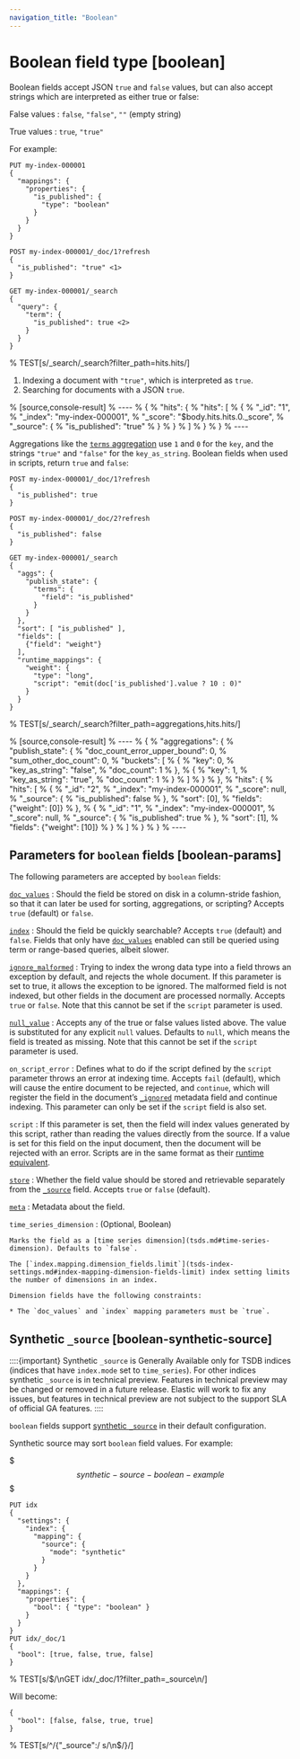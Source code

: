 ```yaml
---
navigation_title: "Boolean"
---
```


# Boolean field type [boolean]


Boolean fields accept JSON `true` and `false` values, but can also accept strings which are interpreted as either true or false:

False values
:   `false`, `"false"`, `""` (empty string)

True values
:   `true`, `"true"`

For example:

```console
PUT my-index-000001
{
  "mappings": {
    "properties": {
      "is_published": {
        "type": "boolean"
      }
    }
  }
}

POST my-index-000001/_doc/1?refresh
{
  "is_published": "true" <1>
}

GET my-index-000001/_search
{
  "query": {
    "term": {
      "is_published": true <2>
    }
  }
}
```

%  TEST[s/_search/_search?filter_path=hits.hits/]

1. Indexing a document with `"true"`, which is interpreted as `true`.
2. Searching for documents with a JSON `true`.


% [source,console-result]
% ----
% {
%   "hits": {
%     "hits": [
%       {
%         "_id": "1",
%         "_index": "my-index-000001",
%         "_score": "$body.hits.hits.0._score",
%         "_source": {
%           "is_published": "true"
%         }
%       }
%     ]
%   }
% }
% ----

Aggregations like the [`terms` aggregation](search-aggregations-bucket-terms-aggregation.md)  use `1` and `0` for the `key`, and the strings `"true"` and `"false"` for the `key_as_string`. Boolean fields when used in scripts, return `true` and `false`:

```console
POST my-index-000001/_doc/1?refresh
{
  "is_published": true
}

POST my-index-000001/_doc/2?refresh
{
  "is_published": false
}

GET my-index-000001/_search
{
  "aggs": {
    "publish_state": {
      "terms": {
        "field": "is_published"
      }
    }
  },
  "sort": [ "is_published" ],
  "fields": [
    {"field": "weight"}
  ],
  "runtime_mappings": {
    "weight": {
      "type": "long",
      "script": "emit(doc['is_published'].value ? 10 : 0)"
    }
  }
}
```

%  TEST[s/_search/_search?filter_path=aggregations,hits.hits/]

% [source,console-result]
% ----
% {
%   "aggregations": {
%     "publish_state": {
%       "doc_count_error_upper_bound": 0,
%       "sum_other_doc_count": 0,
%       "buckets": [
%         {
%           "key": 0,
%           "key_as_string": "false",
%           "doc_count": 1
%         },
%         {
%           "key": 1,
%           "key_as_string": "true",
%           "doc_count": 1
%         }
%       ]
%     }
%   },
%   "hits": {
%     "hits": [
%       {
%         "_id": "2",
%         "_index": "my-index-000001",
%         "_score": null,
%         "_source": {
%           "is_published": false
%         },
%         "sort": [0],
%         "fields": {"weight": [0]}
%       },
%       {
%         "_id": "1",
%         "_index": "my-index-000001",
%         "_score": null,
%         "_source": {
%           "is_published": true
%         },
%         "sort": [1],
%         "fields": {"weight": [10]}
%       }
%     ]
%   }
% }
% ----

## Parameters for `boolean` fields [boolean-params]

The following parameters are accepted by `boolean` fields:

[`doc_values`](doc-values.md)
:   Should the field be stored on disk in a column-stride fashion, so that it can later be used for sorting, aggregations, or scripting? Accepts `true` (default) or `false`.

[`index`](mapping-index.md)
:   Should the field be quickly searchable? Accepts `true` (default) and `false`. Fields that only have [`doc_values`](doc-values.md) enabled can still be queried using term or range-based queries, albeit slower.

[`ignore_malformed`](ignore-malformed.md)
:   Trying to index the wrong data type into a field throws an exception by default, and rejects the whole document. If this parameter is set to true, it allows the exception to be ignored. The malformed field is not indexed, but other fields in the document are processed normally. Accepts `true` or `false`. Note that this cannot be set if the `script` parameter is used.

[`null_value`](null-value.md)
:   Accepts any of the true or false values listed above. The value is substituted for any explicit `null` values. Defaults to `null`, which means the field is treated as missing. Note that this cannot be set if the `script` parameter is used.

`on_script_error`
:   Defines what to do if the script defined by the `script` parameter throws an error at indexing time. Accepts `fail` (default), which will cause the entire document to be rejected, and `continue`, which will register the field in the document’s [`_ignored`](mapping-ignored-field.md) metadata field and continue indexing. This parameter can only be set if the `script` field is also set.

`script`
:   If this parameter is set, then the field will index values generated by this script, rather than reading the values directly from the source. If a value is set for this field on the input document, then the document will be rejected with an error. Scripts are in the same format as their [runtime equivalent](runtime-mapping-fields.md).

[`store`](mapping-store.md)
:   Whether the field value should be stored and retrievable separately from the [`_source`](mapping-source-field.md) field. Accepts `true` or `false` (default).

[`meta`](mapping-field-meta.md)
:   Metadata about the field.

`time_series_dimension`
:   (Optional, Boolean)

    Marks the field as a [time series dimension](tsds.md#time-series-dimension). Defaults to `false`.

    The [`index.mapping.dimension_fields.limit`](tsds-index-settings.md#index-mapping-dimension-fields-limit) index setting limits the number of dimensions in an index.

    Dimension fields have the following constraints:

    * The `doc_values` and `index` mapping parameters must be `true`.



## Synthetic `_source` [boolean-synthetic-source]

::::{important} 
Synthetic `_source` is Generally Available only for TSDB indices (indices that have `index.mode` set to `time_series`). For other indices synthetic `_source` is in technical preview. Features in technical preview may be changed or removed in a future release. Elastic will work to fix any issues, but features in technical preview are not subject to the support SLA of official GA features.
::::


`boolean` fields support [synthetic `_source`](mapping-source-field.md#synthetic-source) in their default configuration.

Synthetic source may sort `boolean` field values. For example:

$$$synthetic-source-boolean-example$$$

```console
PUT idx
{
  "settings": {
    "index": {
      "mapping": {
        "source": {
          "mode": "synthetic"
        }
      }
    }
  },
  "mappings": {
    "properties": {
      "bool": { "type": "boolean" }
    }
  }
}
PUT idx/_doc/1
{
  "bool": [true, false, true, false]
}
```

%  TEST[s/$/\nGET idx\/_doc\/1?filter_path=_source\n/]

Will become:

```console-result
{
  "bool": [false, false, true, true]
}
```

%  TEST[s/^/{"_source":/ s/\n$/}/]


